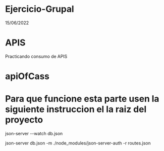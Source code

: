 # Ejercicio-Grupal
15/06/2022
# APIS
Practicando consumo de APIS
# apiOfCass

# Para que funcione esta parte usen la siguiente instruccion el la raiz del proyecto

json-server --watch db.json

json-server db.json -m ./node_modules/json-server-auth -r routes.json
 <!-- name: "Lock",
    lastname: "trevor",
    email: "tru@true.com",
    ps : "bestpw" -->